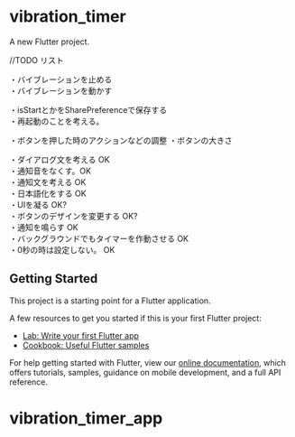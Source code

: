 # vibration_timer

A new Flutter project.

//TODO リスト

・バイブレーションを止める  
・バイブレーションを動かす  

・isStartとかをSharePreferenceで保存する  
・再起動のことを考える。  

・ボタンを押した時のアクションなどの調整
・ボタンの大きさ     

・ダイアログ文を考える OK  
・通知音をなくす。OK  
・通知文を考える OK  
・日本語化をする  OK  
・UIを凝る OK?  
・ボタンのデザインを変更する OK?  
・通知を鳴らす OK  
・バックグラウンドでもタイマーを作動させる  OK  
・0秒の時は設定しない。  OK  



## Getting Started

This project is a starting point for a Flutter application.

A few resources to get you started if this is your first Flutter project:

- [Lab: Write your first Flutter app](https://flutter.dev/docs/get-started/codelab)
- [Cookbook: Useful Flutter samples](https://flutter.dev/docs/cookbook)

For help getting started with Flutter, view our
[online documentation](https://flutter.dev/docs), which offers tutorials,
samples, guidance on mobile development, and a full API reference.
# vibration_timer_app


